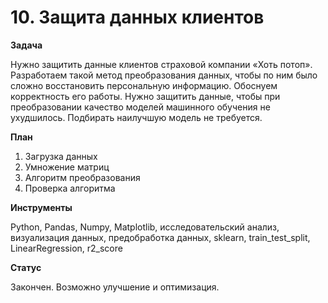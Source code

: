# 10. Защита данных клиентов

**Задача**

Нужно защитить данные клиентов страховой компании «Хоть потоп». Разработаем такой метод преобразования данных, чтобы по ним было сложно восстановить персональную информацию. Обоснуем корректность его работы.
Нужно защитить данные, чтобы при преобразовании качество моделей машинного обучения не ухудшилось. Подбирать наилучшую модель не требуется.

**План**

1.	Загрузка данных
2.	Умножение матриц
3.	Алгоритм преобразования
4.	Проверка алгоритма

**Инструменты**

Python, Pandas, Numpy, Matplotlib, исследовательский анализ, визуализация данных, предобработка данных, sklearn, train_test_split, LinearRegression, r2_score

**Статус**

Закончен. Возможно улучшение и оптимизация.